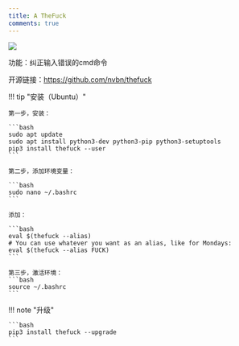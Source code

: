 ```yaml
---
title: A TheFuck
comments: true
---
```


<img src="https://raw.githubusercontent.com/nvbn/thefuck/master/example.gif">

功能：纠正输入错误的cmd命令

开源链接：https://github.com/nvbn/thefuck

!!! tip "安装（Ubuntu）"

    第一步，安装：
    
    ```bash
    sudo apt update
    sudo apt install python3-dev python3-pip python3-setuptools
    pip3 install thefuck --user
    ```
    
    第二步，添加环境变量：
    
    ```bash
    sudo nano ~/.bashrc
    ```
    
    添加：
    
    ```bash
    eval $(thefuck --alias)
    # You can use whatever you want as an alias, like for Mondays:
    eval $(thefuck --alias FUCK)
    ```
    
    第三步，激活环境：
    ```bash
    source ~/.bashrc
    ```



!!! note "升级"

    ```bash
    pip3 install thefuck --upgrade
    ```
